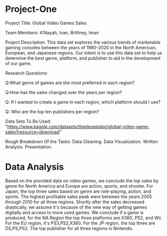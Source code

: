 # Project-One
Project Title: Global Video Games Sales 

Team Members: A'Nayah, Ivan, Brittney, Iman

Project Description: This data set explores the various trends of marketable gaming consoles between the years of 1980-2020 in the North American, European, and Japanese regions. Our intent is to use this data set to help us determine the best genre, platform, and publisher to aid in the development of our game.


Research Questions:

Q:What genre of games are the most preferred in each region?

Q:How has the sales changed over the years per region?

Q: If I wanted to create a game in each region, which platform should I use? 

Q: Who are the top ten publishers per region?


Data Sets To Be Used: "https://www.kaggle.com/datasets/thedevastator/global-video-game-sales?resource=download"

Rough Breakdown Of the Tasks: Data Cleaning. Data Visualization. Written Analysis. Presentation.

# Data Analysis

Based on the provided data on video games, we conclude the top sales by genre for North America and Europe are action, sports, and shooter. For Japan, the top three sales based on genre are role-playing, action, and sports.
The highest profitable sales peak were between the years 2005 through 2010 for all three regions.
Shortly after the sales decreased drastically, we assume it's because of the new way of getting games digitally and access to more used games.
We conclude if a game is produced, for the NA Region the top three platforms are X360, PS2, and Wii. For the EU region, it's PS3,PS2,X360. For the JP region, the top three are DS,PS,PS2. 
The top publisher for all three regions is Nintendo. 

